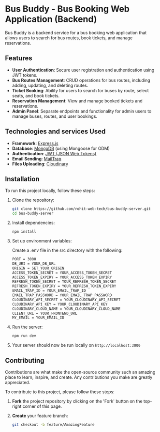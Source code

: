 # Bus Buddy - Bus Booking Web Application (Backend)

Bus Buddy is a backend service for a bus booking web application that allows users to search for bus routes, book tickets, and manage reservations.


## Features

- **User Authentication**: Secure user registration and authentication using JWT tokens.
- **Bus Routes Management**: CRUD operations for bus routes, including adding, updating, and deleting routes.
- **Ticket Booking**: Ability for users to search for buses by route, select seats, and book tickets.
- **Reservation Management**: View and manage booked tickets and reservations.
- **Admin Panel**: Separate endpoints and functionality for admin users to manage buses, routes, and user bookings.


## Technologies and services Used

- **Framework**: [Express.js](https://expressjs.com/)
- **Database**: [MongoDB](https://www.mongodb.com/) (using Mongoose for ODM)
- **Authentication**: [JWT (JSON Web Tokens)](https://jwt.io/)
- **Email Sending**: [MailTrap](https://mailtrap.io/)
- **Files Uploading**: [Cloudinary](https://cloudinary.com/)


## Installation

To run this project locally, follow these steps:

1. Clone the repository:
   
   ```bash
   git clone https://github.com/rohit-web-tech/bus-buddy-server.git
   cd bus-buddy-server

2. Install dependencies:
   
   ```bash
   npm install

3. Set up environment variables:
   
   Create a .env file in the src directory with the following:
   ```bash
   PORT = 3000
   DB_URI = YOUR_DB_URL
   ORIGIN = SET_YOUR_ORIGIN
   ACCESS_TOKEN_SECRET = YOUR_ACCESS_TOKEN_SECRET
   ACCESS_TOKEN_EXPIRY = YOUR_ACCESS_TOKEN_EXPIRY 
   REFRESH_TOKEN_SECRET = YOUR_REFRESH_TOKEN_SECRET
   REFRESH_TOKEN_EXPIRY = YOUR_REFRESH_TOKEN_EXPIRY 
   EMAIL_TRAP_ID = YOUR_EMAIL_TRAP_ID
   EMAIL_TRAP_PASSWORD = YOUR_EMAIL_TRAP_PASSWORD
   CLOUDINARY_API_SECRET = YOUR_CLOUDINARY_API_SECRET
   CLOUDINARY_API_KEY = YOUR_CLOUDINARY_API_KEY
   CLOUDINARY_CLOUD_NAME = YOUR_CLOUDINARY_CLOUD_NAME
   CLIENT_URL = YOUR_FRONTEND_URL
   MY_EMAIL = YOUR_EMAIL_ID

4. Run the server:
   
   ```bash
   npm run dev

5. Your server should now be run locally on `http://localhost:3000`



## Contributing

Contributions are what make the open-source community such an amazing place to learn, inspire, and create. Any contributions you make are greatly appreciated.

To contribute to this project, please follow these steps:

1. **Fork** the project repository by clicking on the 'Fork' button on the top-right corner of this page.
   
2. **Create** your feature branch:
   ```sh
   git checkout -b feature/AmazingFeature

